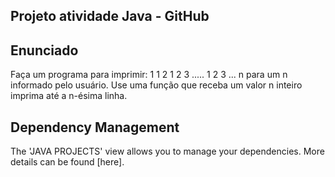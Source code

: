 ## Projeto atividade Java - GitHub
## Enunciado
Faça um programa para imprimir:
    1
    1   2
    1   2   3
    .....
    1   2   3   ...  n
para um n informado pelo usuário. Use uma função que receba um valor n inteiro imprima até a n-ésima linha.
## Dependency Management
The 'JAVA PROJECTS' view allows you to manage your dependencies. More details can be found [here].